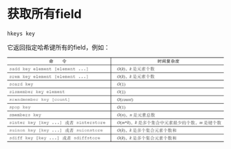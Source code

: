 # 获取所有field

```text
hkeys key
```

它返回指定哈希键所有的field，例如：

![](../../.gitbook/assets/image%20%2832%29.png)

